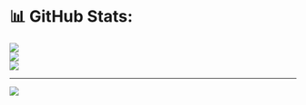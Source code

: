 # 📊 GitHub Stats:
![](https://github-readme-stats.vercel.app/api?username=axmedbek&theme=dark&hide_border=false&include_all_commits=false&count_private=false)<br/>
![](https://github-readme-streak-stats.herokuapp.com/?user=axmedbek&theme=dark&hide_border=false)<br/>
![](https://github-readme-stats.vercel.app/api/top-langs/?username=axmedbek&theme=dark&hide_border=false&include_all_commits=false&count_private=false&layout=compact)

---
[![](https://visitcount.itsvg.in/api?id=axmedbek&icon=0&color=0)](https://visitcount.itsvg.in)
